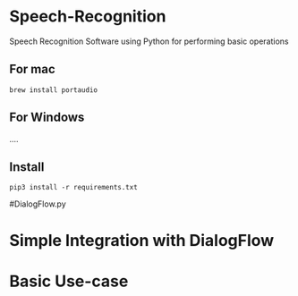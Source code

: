 # Speech-Recognition
Speech Recognition Software using Python for performing basic operations


## For mac

```
brew install portaudio 
```

## For Windows

....


## Install
```
pip3 install -r requirements.txt
```

#DialogFlow.py
# Simple Integration with DialogFlow
# Basic Use-case
